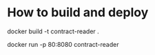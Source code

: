 # How to build and deploy


docker build -t contract-reader .

docker run -p 80:8080 contract-reader

